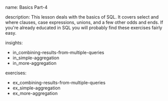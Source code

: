 name: Basics Part-4

description: This lesson deals with the basics of SQL. It covers select and where clauses, case expressions, unions, and a few other odds and ends. If you're already educated in SQL you will probably find these exercises fairly easy.

insights:
  - in_combining-results-from-multiple-queries
  - in_simple-aggregation
  - in_more-aggregation

exercises:
  - ex_combining-results-from-multiple-queries
  - ex_simple-aggregation
  - ex_more-aggregation
